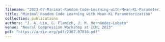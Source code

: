 ```yaml
---
filename: "2023-07-Minimal-Random-Code-Learning-with-Mean-KL-Parameterization"
title: "Minimal Random Code Learning with Mean-KL Parameterization"
collection: publications
authors: "J. A. Lin, G. Flamich, J. M. Hernández-Lobato"
venue: "Neural Compression Workshop at ICML 2023"
pdf: "https://arxiv.org/pdf/2307.07816.pdf"
---
```

